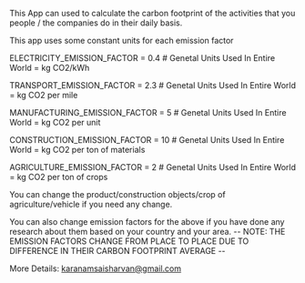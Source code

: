 This App can used to calculate the carbon footprint of the activities that you people / the companies do in their daily basis.

This app uses some constant units for each emission factor

ELECTRICITY_EMISSION_FACTOR = 0.4  # Genetal Units Used In Entire World = kg CO2/kWh



TRANSPORT_EMISSION_FACTOR = 2.3  # Genetal Units Used In Entire World = kg CO2 per mile



MANUFACTURING_EMISSION_FACTOR = 5  # Genetal Units Used In Entire World = kg CO2 per unit



CONSTRUCTION_EMISSION_FACTOR = 10  # Genetal Units Used In Entire World = kg CO2 per ton of materials



AGRICULTURE_EMISSION_FACTOR = 2  # Genetal Units Used In Entire World = kg CO2 per ton of crops

You can change the product/construction objects/crop of agriculture/vehicle if you need any change.

You can also change emission factors for the above if you have done any research about them based on your country and your area.
-- NOTE: THE EMISSION FACTORS CHANGE FROM PLACE TO PLACE DUE TO DIFFERENCE IN THEIR CARBON FOOTPRINT AVERAGE --

More Details: karanamsaisharvan@gmail.com
